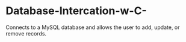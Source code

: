 # Database-Intercation-w-C-
Connects to a MySQL database and allows the user to add, update, or remove records.
